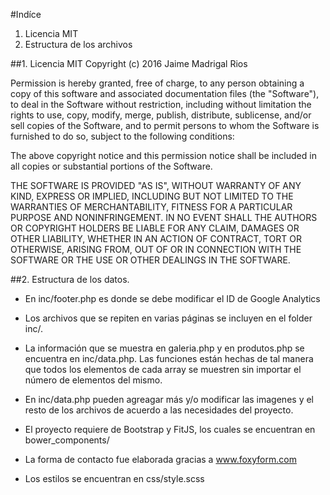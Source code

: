 #Indíce

1. Licencia MIT
2. Estructura de los archivos


##1. Licencia MIT
Copyright (c) 2016 Jaime Madrigal Rios

Permission is hereby granted, free of charge, to any person obtaining a copy of this software and associated documentation files (the "Software"), to deal in the Software without restriction, including without limitation the rights to use, copy, modify, merge, publish, distribute, sublicense, and/or sell copies of the Software, and to permit persons to whom the Software is furnished to do so, subject to the following conditions:

The above copyright notice and this permission notice shall be included in all copies or substantial portions of the Software.

THE SOFTWARE IS PROVIDED "AS IS", WITHOUT WARRANTY OF ANY KIND, EXPRESS OR IMPLIED, INCLUDING BUT NOT LIMITED TO THE WARRANTIES OF MERCHANTABILITY, FITNESS FOR A PARTICULAR PURPOSE AND NONINFRINGEMENT. IN NO EVENT SHALL THE AUTHORS OR COPYRIGHT HOLDERS BE LIABLE FOR ANY CLAIM, DAMAGES OR OTHER LIABILITY, WHETHER IN AN ACTION OF CONTRACT, TORT OR OTHERWISE, ARISING FROM, OUT OF OR IN CONNECTION WITH THE SOFTWARE OR THE USE OR OTHER DEALINGS IN THE SOFTWARE.

##2. Estructura de los datos.

* En inc/footer.php es donde se debe modificar el ID de Google Analytics

* Los archivos que se repiten en varias páginas se incluyen  en el folder inc/.

* La información que se muestra en galeria.php y en produtos.php se encuentra en inc/data.php. Las funciones están hechas de tal manera que todos los elementos de cada array se muestren sin importar el número de elementos del mismo.

* En inc/data.php pueden agreagar más y/o modificar las imagenes y el resto de los archivos de acuerdo a las necesidades del proyecto.

 * El proyecto requiere de Bootstrap y FitJS, los cuales se encuentran en bower_components/

 *  La forma de contacto fue elaborada gracias a www.foxyform.com

 * Los estilos se encuentran en css/style.scss


















